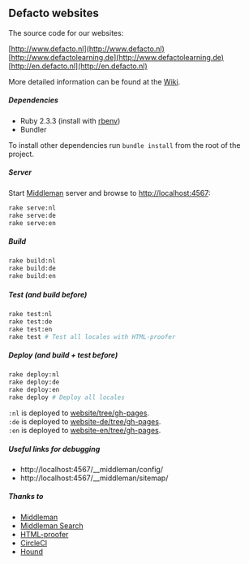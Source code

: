 ## Defacto websites

The source code for our websites:

[http://www.defacto.nl](http://www.defacto.nl)  
[http://www.defactolearning.de](http://www.defactolearning.de)  
[http://en.defacto.nl](http://en.defacto.nl)

More detailed information can be found at the [Wiki](https://github.com/DefactoSoftware/website/wiki).

##### Dependencies

- Ruby 2.3.3 (install with [rbenv](https://github.com/sstephenson/rbenv))
- Bundler

To install other dependencies run `bundle install` from the root of the project.

##### Server

Start [Middleman](https://middlemanapp.com) server and browse to [http://localhost:4567](http://localhost:4567):

```bash
rake serve:nl
rake serve:de
rake serve:en
```

##### Build

```bash
rake build:nl
rake build:de
rake build:en
```

##### Test (and build before)

```bash
rake test:nl
rake test:de
rake test:en
rake test # Test all locales with HTML-proofer
```

##### Deploy (and build + test before)

```bash
rake deploy:nl
rake deploy:de
rake deploy:en
rake deploy # Deploy all locales
```

`:nl` is deployed to [website/tree/gh-pages](https://github.com/DefactoSoftware/website/tree/gh-pages).  
`:de` is deployed to [website-de/tree/gh-pages](https://github.com/DefactoSoftware/website-de/tree/gh-pages).  
`:en` is deployed to [website-en/tree/gh-pages](https://github.com/DefactoSoftware/website-en/tree/gh-pages).

##### Useful links for debugging

- http://localhost:4567/__middleman/config/
- http://localhost:4567/__middleman/sitemap/

##### Thanks to

- [Middleman](https://middlemanapp.com/)
- [Middleman Search](https://github.com/manastech/middleman-search)
- [HTML-proofer](https://github.com/gjtorikian/html-proofer)
- [CircleCI](https://circleci.com/)
- [Hound](https://houndci.com/)
